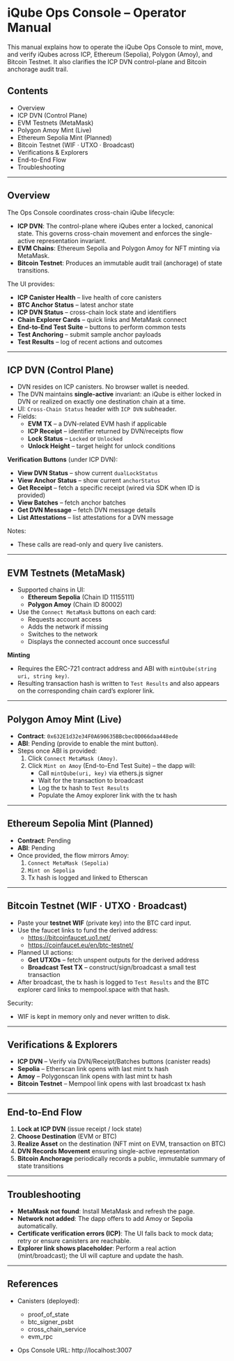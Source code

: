 # iQube Ops Console – Operator Manual

This manual explains how to operate the iQube Ops Console to mint, move, and verify iQubes across ICP, Ethereum (Sepolia), Polygon (Amoy), and Bitcoin Testnet. It also clarifies the ICP DVN control-plane and Bitcoin anchorage audit trail.

## Contents
- Overview
- ICP DVN (Control Plane)
- EVM Testnets (MetaMask)
- Polygon Amoy Mint (Live)
- Ethereum Sepolia Mint (Planned)
- Bitcoin Testnet (WIF · UTXO · Broadcast)
- Verifications & Explorers
- End-to-End Flow
- Troubleshooting

---

## Overview
The Ops Console coordinates cross-chain iQube lifecycle:
- __ICP DVN__: The control-plane where iQubes enter a locked, canonical state. This governs cross-chain movement and enforces the single-active representation invariant.
- __EVM Chains__: Ethereum Sepolia and Polygon Amoy for NFT minting via MetaMask.
- __Bitcoin Testnet__: Produces an immutable audit trail (anchorage) of state transitions.

The UI provides:
- __ICP Canister Health__ – live health of core canisters
- __BTC Anchor Status__ – latest anchor state
- __ICP DVN Status__ – cross-chain lock state and identifiers
- __Chain Explorer Cards__ – quick links and MetaMask connect
- __End-to-End Test Suite__ – buttons to perform common tests
- __Test Anchoring__ – submit sample anchor payloads
- __Test Results__ – log of recent actions and outcomes

---

## ICP DVN (Control Plane)
- DVN resides on ICP canisters. No browser wallet is needed.
- The DVN maintains __single-active__ invariant: an iQube is either locked in DVN or realized on exactly one destination chain at a time.
- UI: `Cross-Chain Status` header with `ICP DVN` subheader.
- Fields:
  - __EVM TX__ – a DVN-related EVM hash if applicable
  - __ICP Receipt__ – identifier returned by DVN/receipts flow
  - __Lock Status__ – `Locked` or `Unlocked`
  - __Unlock Height__ – target height for unlock conditions

__Verification Buttons__ (under ICP DVN):
- __View DVN Status__ – show current `dualLockStatus`
- __View Anchor Status__ – show current `anchorStatus`
- __Get Receipt__ – fetch a specific receipt (wired via SDK when ID is provided)
- __View Batches__ – fetch anchor batches
- __Get DVN Message__ – fetch DVN message details
- __List Attestations__ – list attestations for a DVN message

Notes:
- These calls are read-only and query live canisters.

---

## EVM Testnets (MetaMask)
- Supported chains in UI:
  - __Ethereum Sepolia__ (Chain ID 11155111)
  - __Polygon Amoy__ (Chain ID 80002)
- Use the `Connect MetaMask` buttons on each card:
  - Requests account access
  - Adds the network if missing
  - Switches to the network
  - Displays the connected account once successful

__Minting__
- Requires the ERC-721 contract address and ABI with `mintQube(string uri, string key)`.
- Resulting transaction hash is written to `Test Results` and also appears on the corresponding chain card’s explorer link.

---

## Polygon Amoy Mint (Live)
- __Contract__: `0x632E1d32e34F0A690635BBcbec0D066daa448ede`
- __ABI__: Pending (provide to enable the mint button).
- Steps once ABI is provided:
  1. Click `Connect MetaMask (Amoy)`.
  2. Click `Mint on Amoy` (End-to-End Test Suite) – the dapp will:
     - Call `mintQube(uri, key)` via ethers.js signer
     - Wait for the transaction to broadcast
     - Log the tx hash to `Test Results`
     - Populate the Amoy explorer link with the tx hash

---

## Ethereum Sepolia Mint (Planned)
- __Contract__: Pending
- __ABI__: Pending
- Once provided, the flow mirrors Amoy:
  1. `Connect MetaMask (Sepolia)`
  2. `Mint on Sepolia`
  3. Tx hash is logged and linked to Etherscan

---

## Bitcoin Testnet (WIF · UTXO · Broadcast)
- Paste your __testnet WIF__ (private key) into the BTC card input.
- Use the faucet links to fund the derived address:
  - https://bitcoinfaucet.uo1.net/
  - https://coinfaucet.eu/en/btc-testnet/
- Planned UI actions:
  - __Get UTXOs__ – fetch unspent outputs for the derived address
  - __Broadcast Test TX__ – construct/sign/broadcast a small test transaction
- After broadcast, the tx hash is logged to `Test Results` and the BTC explorer card links to mempool.space with that hash.

Security:
- WIF is kept in memory only and never written to disk.

---

## Verifications & Explorers
- __ICP DVN__ – Verify via DVN/Receipt/Batches buttons (canister reads)
- __Sepolia__ – Etherscan link opens with last mint tx hash
- __Amoy__ – Polygonscan link opens with last mint tx hash
- __Bitcoin Testnet__ – Mempool link opens with last broadcast tx hash

---

## End-to-End Flow
1. __Lock at ICP DVN__ (issue receipt / lock state)
2. __Choose Destination__ (EVM or BTC)
3. __Realize Asset__ on the destination (NFT mint on EVM, transaction on BTC)
4. __DVN Records Movement__ ensuring single-active representation
5. __Bitcoin Anchorage__ periodically records a public, immutable summary of state transitions

---

## Troubleshooting
- __MetaMask not found__: Install MetaMask and refresh the page.
- __Network not added__: The dapp offers to add Amoy or Sepolia automatically.
- __Certificate verification errors (ICP)__: The UI falls back to mock data; retry or ensure canisters are reachable.
- __Explorer link shows placeholder__: Perform a real action (mint/broadcast); the UI will capture and update the hash.

---

## References
- Canisters (deployed):
  - proof_of_state
  - btc_signer_psbt
  - cross_chain_service
  - evm_rpc

- Ops Console URL: http://localhost:3007
